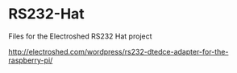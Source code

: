 # RS232-Hat

Files for the Electroshed RS232 Hat project

http://electroshed.com/wordpress/rs232-dtedce-adapter-for-the-raspberry-pi/
